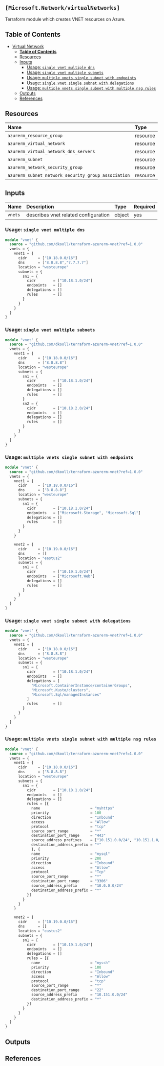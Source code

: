 ## `[Microsoft.Network/virtualNetworks]`

Terraform module which creates VNET resources on Azure.

## Table of Contents

- [Virtual Network](#virtual-network)
  - [**Table of Contents**](#table-of-contents)
  - [Resources](#resources)
  - [Inputs](#inputs)
    - [Usage: `single vnet multiple dns`](#inputs-usage-single-vnet-multiple-dns)
    - [Usage: `single vnet multiple subnets`](#inputs-usage-single-vnet-multiple-subnets)
    - [Usage: `multiple vnets single subnet with endpoints`](#inputs-usage-multiple-vnets-single-subnet-with-endpoints)
    - [Usage: `single vnet single subnet with delegations`](#inputs-usage-single-vnet-single-subnet-with-delegations)
    - [Usage: `multiple vnets single subnet with multiple nsg rules`](#inputs-usage-multiple-vnets-single-subnet-with-multiple-nsg-rules)
  - [Outputs](#outputs)
  - [References](#references)

## Resources

| Name | Type |
| :-- | :-- |
| `azurerm_resource_group` | resource |
| `azurerm_virtual_network` | resource |
| `azurerm_virtual_network_dns_servers` | resource |
| `azurerm_subnet` | resource |
| `azurerm_network_security_group` | resource |
| `azurerm_subnet_network_security_group_association` | resource |

## Inputs

| Name | Description | Type | Required |
| :-- | :-- | :-- | :-- |
| `vnets` | describes vnet related configuration | object | yes |

### Usage: `single vnet multiple dns`

```terraform
module "vnet" {
  source = "github.com/dkooll/terraform-azurerm-vnet?ref=1.0.0"
  vnets = {
    vnet1 = {
      cidr     = ["10.18.0.0/16"]
      dns      = ["8.8.8.8","7.7.7.7"]
      location = "westeurope"
      subnets = {
        sn1 = {
          cidr        = ["10.18.1.0/24"]
          endpoints   = []
          delegations = []
          rules       = []
        }
      }
    }
  }
}
```

### Usage: `single vnet multiple subnets`

```terraform
module "vnet" {
  source = "github.com/dkooll/terraform-azurerm-vnet?ref=1.0.0"
  vnets = {
    vnet1 = {
      cidr     = ["10.18.0.0/16"]
      dns      = ["8.8.8.8"]
      location = "westeurope"
      subnets = {
        sn1 = {
          cidr        = ["10.18.1.0/24"]
          endpoints   = []
          delegations = []
          rules       = []
        }
        sn2 = {
          cidr        = ["10.18.2.0/24"]
          endpoints   = []
          delegations = []
          rules       = []
        }
      }
    }
  }
}
```

### Usage: `multiple vnets single subnet with endpoints`

```terraform
module "vnet" {
  source = "github.com/dkooll/terraform-azurerm-vnet?ref=1.0.0"
  vnets = {
    vnet1 = {
      cidr     = ["10.18.0.0/16"]
      dns      = ["8.8.8.8"]
      location = "westeurope"
      subnets = {
        sn1 = {
          cidr        = ["10.18.1.0/24"]
          endpoints   = ["Microsoft.Storage", "Microsoft.Sql"]
          delegations = []
          rules       = []
        }
      }
    }

    vnet2 = {
      cidr     = ["10.19.0.0/16"]
      dns      = []
      location = "eastus2"
      subnets = {
        sn1 = {
          cidr        = ["10.19.1.0/24"]
          endpoints   = ["Microsoft.Web"]
          delegations = []
          rules       = []
        }
      }
    }
  }
}
```

### Usage: `single vnet single subnet with delegations`

```terraform
module "vnet" {
  source = "github.com/dkooll/terraform-azurerm-vnet?ref=1.0.0"
  vnets = {
    vnet1 = {
      cidr     = ["10.18.0.0/16"]
      dns      = ["8.8.8.8"]
      location = "westeurope"
      subnets = {
        sn1 = {
          cidr        = ["10.18.1.0/24"]
          endpoints   = []
          delegations = [
            "Microsoft.ContainerInstance/containerGroups",
            "Microsoft.Kusto/clusters",
            "Microsoft.Sql/managedInstances"
          ]
          rules       = []
        }
      }
    }
  }
}
```

### Usage: `multiple vnets single subnet with multiple nsg rules`

```terraform
module "vnet" {
  source = "github.com/dkooll/terraform-azurerm-vnet?ref=1.0.0"
  vnets = {
    vnet1 = {
      cidr     = ["10.18.0.0/16"]
      dns      = ["8.8.8.8"]
      location = "westeurope"
      subnets = {
        sn1 = {
          cidr        = ["10.18.1.0/24"]
          endpoints   = []
          delegations = []
          rules = [{
            name                       = "myhttps"
            priority                   = 100
            direction                  = "Inbound"
            access                     = "Allow"
            protocol                   = "tcp"
            source_port_range          = "*"
            destination_port_range     = "443"
            source_address_prefixes    = ["10.151.0.0/24", "10.151.1.0/24"]
            destination_address_prefix = "*"
            }, {
            name                       = "mysql"
            priority                   = 200
            direction                  = "Inbound"
            access                     = "Allow"
            protocol                   = "Tcp"
            source_port_range          = "*"
            destination_port_range     = "3306"
            source_address_prefix      = "10.0.0.0/24"
            destination_address_prefix = "*"
          }]
        }
      }
    }

    vnet2 = {
      cidr     = ["10.19.0.0/16"]
      dns      = []
      location = "eastus2"
      subnets = {
        sn1 = {
          cidr        = ["10.19.1.0/24"]
          endpoints   = []
          delegations = []
          rules = [{
            name                       = "myssh"
            priority                   = 100
            direction                  = "Inbound"
            access                     = "Allow"
            protocol                   = "tcp"
            source_port_range          = "*"
            destination_port_range     = "22"
            source_address_prefix      = "10.151.0.0/24"
            destination_address_prefix = "*"
          }]
        }
      }
    }
  }
}
```

## Outputs

## References